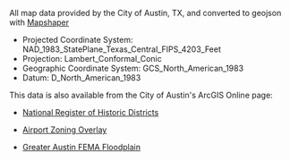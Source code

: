 All map data provided by the City of Austin, TX, and converted to geojson with [Mapshaper](http://mapshaper.org)

- Projected Coordinate System:	NAD_1983_StatePlane_Texas_Central_FIPS_4203_Feet
- Projection:	Lambert_Conformal_Conic
- Geographic Coordinate System:	GCS_North_American_1983
- Datum: 	D_North_American_1983


This data is also available from the City of Austin's ArcGIS Online page:
- [National Register of Historic Districts](http://services.arcgis.com/0L95CJ0VTaxqcmED/arcgis/rest/services/PLANNINGCADASTRE_overlay_nat_reg_hist_districts/FeatureServer)

- [Airport Zoning Overlay](http://services.arcgis.com/0L95CJ0VTaxqcmED/arcgis/rest/services/PLANNINGCADASTRE_overlay_airport_zoning/FeatureServer)

- [Greater Austin FEMA Floodplain](http://services.arcgis.com/0L95CJ0VTaxqcmED/arcgis/rest/services/INLANDWATERS_greater_austin_fema_floodplain/FeatureServer)
